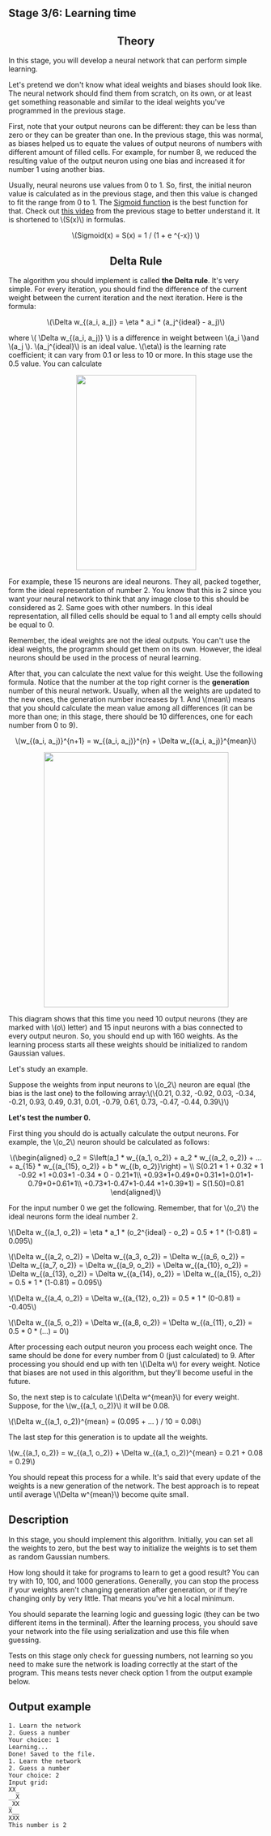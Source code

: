 <h2>Stage 3/6: Learning time</h2>

<h2 style="text-align: center;">Theory</h2>

<p>In this stage, you will develop a neural network that can perform simple learning.</p>

<p>Let's pretend we don't know what ideal weights and biases should look like. The neural network should find them from scratch, on its own, or at least get something reasonable and similar to the ideal weights you've programmed in the previous stage.</p>

<p>First, note that your output neurons can be different: they can be less than zero or they can be greater than one. In the previous stage, this was normal, as biases helped us to equate the values of output neurons of numbers with different amount of filled cells. For example, for number 8, we reduced the resulting value of the output neuron using one bias and increased it for number 1 using another bias.</p>

<p>Usually, neural neurons use values from 0 to 1. So, first, the initial neuron value is calculated as in the previous stage, and then this value is changed to fit the range from 0 to 1. The <a target="_blank" href="https://en.wikipedia.org/wiki/Sigmoid_function" rel="nofollow noopener noreferrer">Sigmoid function</a> is the best function for that. Check out <a target="_blank" href="https://www.youtube.com/watch?v=aircAruvnKk" rel="nofollow noopener noreferrer">this video</a> from the previous stage to better understand it. It is shortened to <span class="math-tex">\(S(x)\)</span> in formulas.</p>

<p style="text-align: center;"><span class="math-tex">\(Sigmoid(x) = S(x) = 1 / (1 + e ^{-x}) \)</span></p>

<h2 style="text-align: center;">Delta Rule</h2>

<p>The algorithm you should implement is called <strong>the Delta rule</strong>. It's very simple. For every iteration, you should find the difference of the current weight between the current iteration and the next iteration. Here is the formula:</p>

<p style="text-align: center;"><span class="math-tex">\(\Delta w_{(a_i, a_j)} = \eta * a_i * (a_j^{ideal} - a_j)\)</span></p>

<p>where <span class="math-tex">\( \Delta w_{(a_i, a_j)} \)</span> is a difference in weight between <span class="math-tex">\(a_i \)</span>and <span class="math-tex">\(a_j \)</span>. <span class="math-tex">\(a_j^{ideal}\)</span> is an ideal value. <span class="math-tex">\(\eta\)</span> is the learning rate coefficient; it can vary from 0.1 or less to 10 or more. In this stage use the 0.5 value. You can calculate</p>

<p style="text-align: center;"><img alt="" height="385" src="https://ucarecdn.com/2d419cbe-0aef-49f8-ba3c-b8f014ae511f/" width="237"></p>

<p>For example, these 15 neurons are ideal neurons. They all, packed together, form the ideal representation of number 2. You know that this is 2 since you want your neural network to think that any image close to this should be considered as 2. Same goes with other numbers. In this ideal representation, all filled cells should be equal to 1 and all empty cells should be equal to 0.</p>

<p>Remember, the ideal weights are not the ideal outputs. You can't use the ideal weights, the programm should get them on its own. However, the ideal neurons should be used in the process of neural learning.</p>

<p>After that, you can calculate the next value for this weight. Use the following formula. Notice that the number at the top right corner is the <strong>generation </strong>number of this neural network. Usually, when all the weights are updated to the new ones, the generation number increases by 1. And <span class="math-tex">\(mean\)</span> means that you should calculate the mean value among all differences (it can be more than one; in this stage, there should be 10 differences, one for each number from 0 to 9).</p>

<p style="text-align: center;"><span class="math-tex">\(w_{(a_i, a_j)}^{n+1} = w_{(a_i, a_j)}^{n} + \Delta w_{(a_i, a_j)}^{mean}\)</span></p>

<p style="text-align: center;"><img alt="" height="503" src="https://ucarecdn.com/b9ff00a3-7eb5-49c9-81fe-15022307c385/" width="365"></p>

<p>This diagram shows that this time you need 10 output neurons (they are marked with <span class="math-tex">\(o\)</span> letter) and 15 input neurons with a bias connected to every output neuron. So, you should end up with 160 weights. As the learning process starts all these weights should be initialized to random Gaussian values.</p>

<p>Let's study an example.</p>

<p>Suppose the weights from input neurons to <span class="math-tex">\(o_2\)</span> neuron are equal (the bias is the last one) to the following array:<span class="math-tex">\(\{0.21, 0.32, -0.92, 0.03, -0.34, -0.21, 0.93, 0.49, 0.31, 0.01, -0.79, 0.61, 0.73, -0.47, -0.44, 0.39\}\)</span></p>

<p><strong>Let's test the number 0.</strong></p>

<p>First thing you should do is actually calculate the output neurons. For example, the <span class="math-tex">\(o_2\)</span> neuron should be calculated as follows:</p>

<p style="text-align: center;"><span class="math-tex">\(\begin{aligned} o_2 = S\left(a_1 * w_{(a_1, o_2)} + a_2 * w_{(a_2, o_2)} + ... + a_{15} * w_{(a_{15}, o_2)} + b * w_{(b, o_2)}\right) = \\ S(0.21 * 1 + 0.32 * 1 -0.92 *1 +0.03*1 -0.34 * 0 - 0.21*1\\ +0.93*1+0.49*0+0.31*1+0.01*1-0.79*0+0.61*1\\ +0.73*1-0.47*1-0.44 *1+0.39*1) = S(1.50)=0.81 \end{aligned}\)</span></p>

<p>For the input number 0 we get the following. Remember, that for <span class="math-tex">\(o_2\)</span> the ideal neurons form the ideal number 2.</p>

<p><span class="math-tex">\(\Delta w_{(a_1, o_2)} = \eta * a_1 * (o_2^{ideal} - o_2) = 0.5 * 1 * (1-0.81) = 0.095\)</span></p>

<p><span class="math-tex">\(\Delta w_{(a_2, o_2)} = \Delta w_{(a_3, o_2)} = \Delta w_{(a_6, o_2)} = \Delta w_{(a_7, o_2)} = \Delta w_{(a_9, o_2)} = \Delta w_{(a_{10}, o_2)} = \Delta w_{(a_{13}, o_2)} = \Delta w_{(a_{14}, o_2)} = \Delta w_{(a_{15}, o_2)} = 0.5 * 1 * (1-0.81) = 0.095\)</span></p>

<p><span class="math-tex">\(\Delta w_{(a_4, o_2)} = \Delta w_{(a_{12}, o_2)} = 0.5 * 1 * (0-0.81) = -0.405\)</span></p>

<p><span class="math-tex">\(\Delta w_{(a_5, o_2)} = \Delta w_{(a_8, o_2)} = \Delta w_{(a_{11}, o_2)} = 0.5 * 0 * (...) = 0\)</span></p>

<p>After processing each output neuron you process each weight once. The same should be done for every number from 0 (just calculated) to 9. After processing you should end up with ten <span class="math-tex">\(\Delta w\)</span> for every weight. Notice that biases are not used in this algorithm, but they'll become useful in the future.</p>

<p>So, the next step is to calculate <span class="math-tex">\(\Delta w^{mean}\)</span> for every weight. Suppose, for the <span class="math-tex">\(w_{(a_1, o_2)}\)</span> it will be 0.08.</p>

<p><span class="math-tex">\(\Delta w_{(a_1, o_2)}^{mean} = (0.095 + ... ) / 10 = 0.08\)</span></p>

<p>The last step for this generation is to update all the weights.</p>

<p><span class="math-tex">\(w_{(a_1, o_2)} = w_{(a_1, o_2)} + \Delta w_{(a_1, o_2)}^{mean} = 0.21 + 0.08 = 0.29\)</span></p>

<p>You should repeat this process for a while. It's said that every update of the weights is a new generation of the network. The best approach is to repeat until average <span class="math-tex">\(\Delta w^{mean}\)</span> become quite small.</p>

<h2>Description</h2>

<p>In this stage, you should implement this algorithm. Initially, you can set all the weights to zero, but the best way to initialize the weights is to set them as random Gaussian numbers.</p>

<p>How long should it take for programs to learn to get a good result? You can try with 10, 100, and 1000 generations. Generally, you can stop the process if your weights aren't changing generation after generation, or if they’re changing only by very little. That means you've hit a local minimum.</p>

<p>You should separate the learning logic and guessing logic (they can be two different items in the terminal). After the learning process, you should save your network into the file using serialization and use this file when guessing.</p>

<p>Tests on this stage only check for guessing numbers, not learning so you need to make sure the network is loading correctly at the start of the program. This means tests never check option 1 from the output example below.</p>

<h2>Output example</h2>

<pre><code class="java">1. Learn the network
2. Guess a number
Your choice: 1
Learning...
Done! Saved to the file.
1. Learn the network
2. Guess a number
Your choice: 2
Input grid:
XX_
__X
_XX
X__
XXX
This number is 2</code></pre>